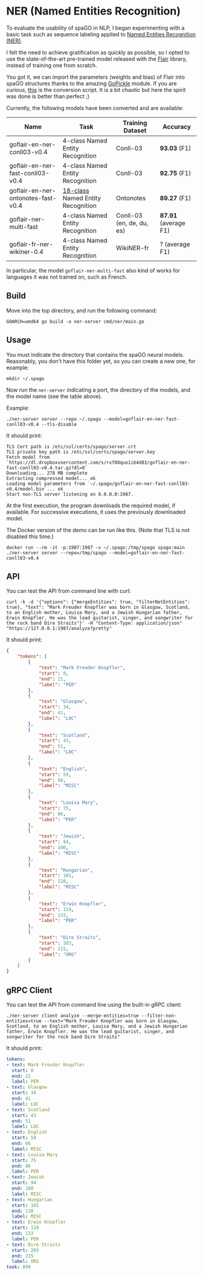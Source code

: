# NER (Named Entities Recognition)

To evaluate the usability of spaGO in NLP, I began experimenting with a basic task such as sequence labeling applied
to [Named Entities Recognition (NER)](https://en.wikipedia.org/wiki/Named-entity_recognition).

I felt the need to achieve gratification as quickly as possible, so I opted to use the state-of-the-art pre-trained
model released with the [Flair](https://github.com/flairNLP/flair) library, instead of training one from scratch.

You got it, we can import the parameters (weights and bias) of Flair into spaGO structures thanks to the amazing [GoPickle](https://github.com/nlpodyssey/gopickle) module. If you are curious, [this](https://github.com/nlpodyssey/spago/blob/main/pkg/nlp/sequencelabeler/flair_converter.go) is the conversion script. It is a bit chaotic but here the spirit was done is better than perfect ;)

Currently, the following models have been converted and are available:

| Name | Task | Training Dataset | Accuracy |
| -------------    | ------------- |------------- |------------- |
| goflair-en-ner-conll03-v0.4 | 4-class Named Entity Recognition |  Conll-03  |  **93.03** (F1) |
| goflair-en-ner-fast-conll03-v0.4 | 4-class Named Entity Recognition |  Conll-03  |  **92.75** (F1) |
| goflair-en-ner-ontonotes-fast-v0.4 | [18-class](https://spacy.io/api/annotation#named-entities) Named Entity Recognition |  Ontonotes  |  **89.27** (F1)
| goflair-ner-multi-fast | 4-class Named Entity Recognition |  Conll-03 (en, de, du, es)  |  **87.91**  (average F1) |
| goflair-fr-ner-wikiner-0.4 | 4-class Named Entity Recognition |  WikiNER-fr  |  ?  (average F1) |

In particular, the model `goflair-ner-multi-fast`  also kind of works for languages it was not trained on, such as
French.

## Build

Move into the top directory, and run the following command:

```console
GOARCH=amd64 go build -o ner-server cmd/ner/main.go
```

## Usage

You must indicate the directory that contains the spaGO neural models. Reasonably, you don't have this folder yet, so
you can create a new one, for example:

```console
mkdir ~/.spago 
```

Now run the `ner-server` indicating a port, the directory of the models, and the model name (see the table above).

Example:

```console
./ner-server server --repo ~/.spago --model=goflair-en-ner-fast-conll03-v0.4 --tls-disable
```

It should print:

```console
TLS Cert path is /etc/ssl/certs/spago/server.crt
TLS private key path is /etc/ssl/certs/spago/server.key
Fetch model from `https://dl.dropboxusercontent.com/s/rxf80quo1i64d83/goflair-en-ner-fast-conll03-v0.4.tar.gz?dl=0`
Downloading... 278 MB complete     
Extracting compressed model... ok
Loading model parameters from `~/.spago/goflair-en-ner-fast-conll03-v0.4/model.bin`... ok
Start non-TLS server listening on 0.0.0.0:1987.
```

At the first execution, the program downloads the required model, if available. For successive executions, it uses the
previously downloaded model.

The Docker version of the demo can be run like this. (Note that TLS is not disabled this time.)

```console
docker run --rm -it -p:1987:1987 -v ~/.spago:/tmp/spago spago:main ./ner-server server --repo=/tmp/spago --model=goflair-en-ner-fast-conll03-v0.4
```

## API

You can test the API from command line with curl:

```console
curl -k -d '{"options": {"mergeEntities": true, "filterNotEntities": true}, "text": "Mark Freuder Knopfler was born in Glasgow, Scotland, to an English mother, Louisa Mary, and a Jewish Hungarian father, Erwin Knopfler. He was the lead guitarist, singer, and songwriter for the rock band Dire Straits"}' -H "Content-Type: application/json" "https://127.0.0.1:1987/analyze?pretty"
```

It should print:

```json
{
    "tokens": [
        {
            "text": "Mark Freuder Knopfler",
            "start": 0,
            "end": 21,
            "label": "PER"
        },
        {
            "text": "Glasgow",
            "start": 34,
            "end": 41,
            "label": "LOC"
        },
        {
            "text": "Scotland",
            "start": 43,
            "end": 51,
            "label": "LOC"
        },
        {
            "text": "English",
            "start": 59,
            "end": 66,
            "label": "MISC"
        },
        {
            "text": "Louisa Mary",
            "start": 75,
            "end": 86,
            "label": "PER"
        },
        {
            "text": "Jewish",
            "start": 94,
            "end": 100,
            "label": "MISC"
        },
        {
            "text": "Hungarian",
            "start": 101,
            "end": 110,
            "label": "MISC"
        },
        {
            "text": "Erwin Knopfler",
            "start": 119,
            "end": 133,
            "label": "PER"
        },
        {
            "text": "Dire Straits",
            "start": 203,
            "end": 215,
            "label": "ORG"
        }
    ]
}
```

## gRPC Client

You can test the API from command line using the built-in gRPC client:

```console
./ner-server client analyze --merge-entities=true --filter-non-entities=true --text="Mark Freuder Knopfler was born in Glasgow, Scotland, to an English mother, Louisa Mary, and a Jewish Hungarian father, Erwin Knopfler. He was the lead guitarist, singer, and songwriter for the rock band Dire Straits"
```

It should print:

```yaml
tokens:
- text: Mark Freuder Knopfler
  start: 0
  end: 21
  label: PER
- text: Glasgow
  start: 34
  end: 41
  label: LOC
- text: Scotland
  start: 43
  end: 51
  label: LOC
- text: English
  start: 59
  end: 66
  label: MISC
- text: Louisa Mary
  start: 75
  end: 86
  label: PER
- text: Jewish
  start: 94
  end: 100
  label: MISC
- text: Hungarian
  start: 101
  end: 110
  label: MISC
- text: Erwin Knopfler
  start: 119
  end: 133
  label: PER
- text: Dire Straits
  start: 203
  end: 215
  label: ORG
took: 899
```
